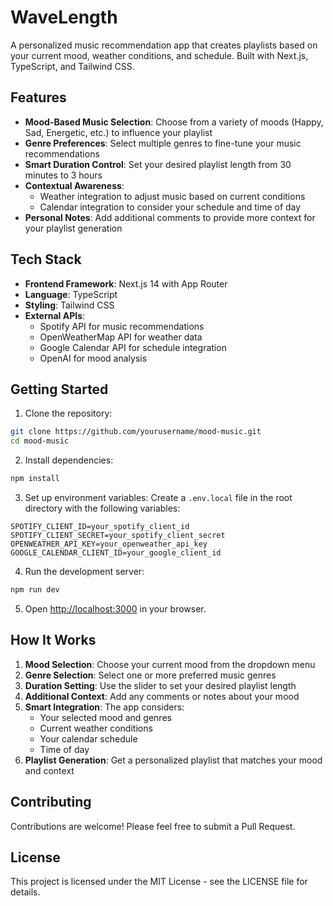 # WaveLength

A personalized music recommendation app that creates playlists based on your current mood, weather conditions, and schedule. Built with Next.js, TypeScript, and Tailwind CSS.

## Features

- **Mood-Based Music Selection**: Choose from a variety of moods (Happy, Sad, Energetic, etc.) to influence your playlist
- **Genre Preferences**: Select multiple genres to fine-tune your music recommendations
- **Smart Duration Control**: Set your desired playlist length from 30 minutes to 3 hours
- **Contextual Awareness**:
  - Weather integration to adjust music based on current conditions
  - Calendar integration to consider your schedule and time of day
- **Personal Notes**: Add additional comments to provide more context for your playlist generation

## Tech Stack

- **Frontend Framework**: Next.js 14 with App Router
- **Language**: TypeScript
- **Styling**: Tailwind CSS
- **External APIs**:
  - Spotify API for music recommendations
  - OpenWeatherMap API for weather data
  - Google Calendar API for schedule integration
  - OpenAI for mood analysis

## Getting Started

1. Clone the repository:

```bash
git clone https://github.com/yourusername/mood-music.git
cd mood-music
```

2. Install dependencies:

```bash
npm install
```

3. Set up environment variables:
   Create a `.env.local` file in the root directory with the following variables:

```env
SPOTIFY_CLIENT_ID=your_spotify_client_id
SPOTIFY_CLIENT_SECRET=your_spotify_client_secret
OPENWEATHER_API_KEY=your_openweather_api_key
GOOGLE_CALENDAR_CLIENT_ID=your_google_client_id
```

4. Run the development server:

```bash
npm run dev
```

5. Open [http://localhost:3000](http://localhost:3000) in your browser.

## How It Works

1. **Mood Selection**: Choose your current mood from the dropdown menu
2. **Genre Selection**: Select one or more preferred music genres
3. **Duration Setting**: Use the slider to set your desired playlist length
4. **Additional Context**: Add any comments or notes about your mood
5. **Smart Integration**: The app considers:
   - Your selected mood and genres
   - Current weather conditions
   - Your calendar schedule
   - Time of day
6. **Playlist Generation**: Get a personalized playlist that matches your mood and context

## Contributing

Contributions are welcome! Please feel free to submit a Pull Request.

## License

This project is licensed under the MIT License - see the LICENSE file for details.

